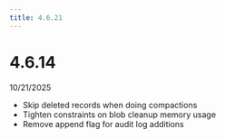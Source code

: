 ```yaml
---
title: 4.6.21
---
```


# 4.6.14

10/21/2025

- Skip deleted records when doing compactions
- Tighten constraints on blob cleanup memory usage
- Remove append flag for audit log additions

